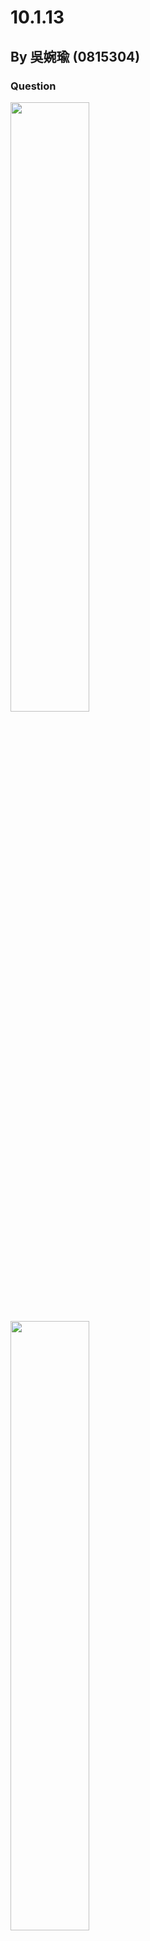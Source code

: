 # 10.1.13
## By 吳婉瑜 (0815304)

### Question
<img width="50%" height="50%" src="https://github.com/HWTeng-Course/202402-Statistics/assets/162322751/edb4cb2f-bacb-4b16-a354-44ee69e7c18f">
<img width="50%" height="50%" src="https://github.com/HWTeng-Course/202402-Statistics/assets/162322751/78b29287-fa78-432f-b392-68b71f93f37d"> 

### Solution
<img width="60%" height="60%" alt="normal distribution" src="https://github.com/HWTeng-Course/202402-Statistics/assets/162322751/0b084c57-aede-4d51-a4e9-257b9463cd6f" > \
(source: [溫至帆 常態分配與心智圖99.10.20](http://ofeatureo.blogspot.com/2010/10/991020.html)）

- Normal Probability Plot
  -  Vertical axis: Quantile (percentile). Can be matched to the $`\bar{X} \pm a \sigma`$.
  -  Horizontal axis: The values of data （$` X_i,\ i=1,…,15;\ X_1～X_{15} `$）.
  -  There are 15 data.
- Rearrange the raw data by the number size and then calculate the position of each point among these 15 data.
  - We can use any of the formulas: $` \dfrac{i}{n+1}`$ or $` \dfrac{i-0.5}{n}`$ ($`n`$: sample size). 
-  Find the 25th and 75th percentiles of the data and standard normal distribution, then we can get the straight line.
   - Straight line means the data is normal.
   - If there is any deviation from straight line, that means the data is not normal.
-  In this case, we can see every point is nearly fitted on the straight line, so it shows the data $`{\color{red}comes\ from\ a\ normal\ distribution}`$ .

---
* Reviewed by Teng 20240311.  
* Comments: Please add the web link to the referenced figure.  
* TA 鄭翔澧 reviewed on 20240315 and score $\textbf{\textcolor{red}{100}}$. 
